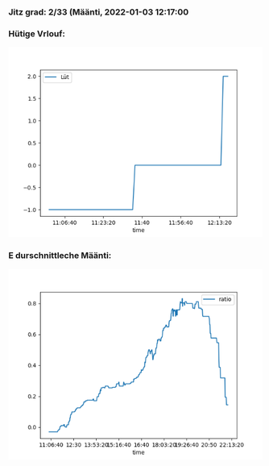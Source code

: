 ### Jitz grad: 2/33 (Määnti, 2022-01-03 12:17:00

### Hütige Vrlouf:
![Graph](Today.png)

### E durschnittleche Määnti:
![Graph](Määnti.png)